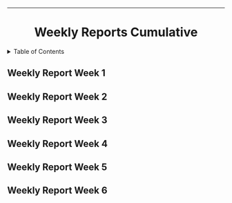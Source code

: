 <div align="center">

---

# Weekly Reports Cumulative


</div> 

<details>
<summary>Table of Contents</summary>
</details>

## Weekly Report Week 1 

## Weekly Report Week 2

## Weekly Report Week 3 

## Weekly Report Week 4 

## Weekly Report Week 5 

## Weekly Report Week 6 

